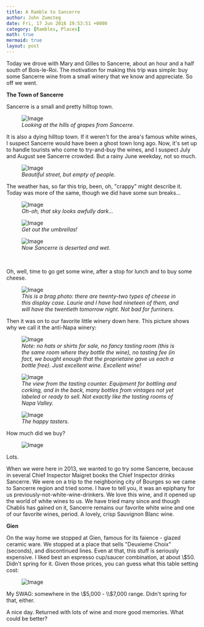 ```yaml
---
title: A Ramble to Sancerre
author: John Zumsteg
date: Fri, 17 Jun 2016 19:53:51 +0000
category: [Rambles, Places]
math: true
mermaid: true
layout: post
---
```

Today we drove with Mary and Gilles to Sancerre, about an hour and a half south of Bois-le-Roi. The motivation for making this trip was simple: buy some Sancerre wine from a small winery that we know and appreciate. So off we went.

<strong>The Town of Sancerre</strong>

Sancerre is a small and pretty hilltop town.

<figure class = "portrait">
	<img src="{{"/assets/images/2016/06/DSC00107.jpg" | prepend: site.baseurl | prepend: site.url }}" alt="Image" />
	<figcaption><em>Looking at the hills of grapes from Sancerre.</em></figcaption>
</figure>



It is also a dying hilltop town. If it weren't for the area's famous white wines, I suspect Sancerre would have been a ghost town long ago. Now, it's set up to handle tourists who come to try-and-buy the wines, and I suspect July and August see Sancerre crowded. But a rainy June weekday, not so much.

<figure class = "landscape">
	<img src="{{"/assets/images/2016/06/DSC00108.jpg" | prepend: site.baseurl | prepend: site.url }}" alt="Image" />
	<figcaption><em>Beautiful street, but empty of people.</em></figcaption>
</figure>



The weather has, so far this trip, been, oh, "crappy" might describe it. Today was more of the same, though we did have some sun breaks...

<figure class = "landscape">
	<img src="{{"/assets/images/2016/06/DSC00121.jpg" | prepend: site.baseurl | prepend: site.url }}" alt="Image" />
	<figcaption><em>Oh-oh, that sky looks awfully dark...</em></figcaption>
</figure>



<figure class = "landscape">
	<img src="{{"/assets/images/2016/06/DSC00122.jpg" | prepend: site.baseurl | prepend: site.url }}" alt="Image" />
	<figcaption><em>Get out the umbrellas!</em></figcaption>
</figure>



<figure class = "landscape">
	<img src="{{"/assets/images/2016/06/DSC00123a.jpg" | prepend: site.baseurl | prepend: site.url }}" alt="Image" />
	<figcaption><em>Now Sancerre is deserted and wet.</em></figcaption>
</figure>



&nbsp;

Oh, well, time to go get some wine, after a stop for lunch and to buy some cheese.

<figure class = "portrait">
	<img src="{{"/assets/images/2016/06/DSC00130.jpg" | prepend: site.baseurl | prepend: site.url }}" alt="Image" />
	<figcaption><em>This is a brag photo: there are twenty-two types of cheese in this display case. Laurie and I have had nineteen of them, and will have the twentieth tomorrow night. Not bad for furriners.</em></figcaption>
</figure>



Then it was on to our favorite little winery down here. This picture shows why we call it the anti-Napa winery:

<figure class = "portrait">
	<img src="{{"/assets/images/2016/06/DSC00134.jpg" | prepend: site.baseurl | prepend: site.url }}" alt="Image" />
	<figcaption><em>Note: no hats or shirts for sale, no fancy tasting room (this is the same room where they bottle the wine), no tasting fee (in fact, we bought enough that the proprietaire gave us each a bottle free). Just excellent wine. Excellent wine!</em></figcaption>
</figure>



<figure class = "portrait">
	<img src="{{"/assets/images/2016/06/DSC00140.jpg" | prepend: site.baseurl | prepend: site.url }}" alt="Image" />
	<figcaption><em>The view from the tasting counter. Equipment for bottling and corking, and in the back, many bottles from vintages not yet labeled or ready to sell. Not exactly like the tasting rooms of Napa Valley.</em></figcaption>
</figure>



<figure class = "portrait">
	<img src="{{"/assets/images/2016/06/DSC00136.jpg" | prepend: site.baseurl | prepend: site.url }}" alt="Image" />
	<figcaption><em>The happy tasters.</em></figcaption>
</figure>



How much did we buy?

<figure class = "portrait">
	<img src="{{"/assets/images/2016/06/DSC00148.jpg" | prepend: site.baseurl | prepend: site.url }}" alt="Image" />
	<figcaption></figcaption>
</figure>



Lots.

When we were here in 2013, we wanted to go try some Sancerre, because in several Chief Inspector Maigret books the Chief Inspector drinks Sancerre. We were on a trip to the neighboring city of Bourges so we came to Sancerre region and tried some. I have to tell you, it was an epiphany for us previously-not-white-wine-drinkers. We love this wine, and it opened up the world of white wines to us. We have tried many since and though Chablis has gained on it, Sancerre remains our favorite white wine and one of our favorite wines, period. A lovely, crisp Sauvignon Blanc wine.

<strong>Gien</strong>

On the way home we stopped at Gien, famous for its faience - glazed ceramic ware. We stopped at a place that sells "Deuxieme Choix" (seconds), and discontinued lines. Even at that, this stuff is seriously expensive. I liked best an espresso cup/saucer combination, at about \\$50. Didn't spring for it. Given those prices, you can guess what this table setting cost:

<figure class = "portrait">
	<img src="{{"/assets/images/2016/06/DSC00150.jpg" | prepend: site.baseurl | prepend: site.url }}" alt="Image" />
	<figcaption></figcaption>
</figure>



My SWAG: somewhere in the \\$5,000 - \\$7,000 range. Didn't spring for that, either.

A nice day. Returned with lots of wine and more good memories. What could be better?
